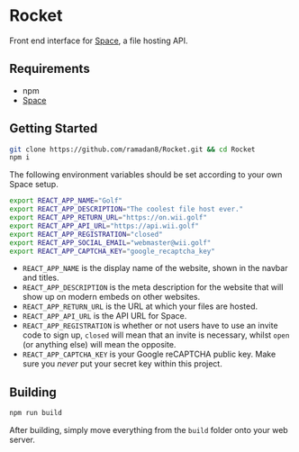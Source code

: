 # Rocket
Front end interface for [Space](https://github.com/ramadan8/Space), a file hosting API.

## Requirements
* npm
* [Space](https://github.com/ramadan8/Space)

## Getting Started
```bash
git clone https://github.com/ramadan8/Rocket.git && cd Rocket
npm i
```

The following environment variables should be set according to your own Space setup.

```bash
export REACT_APP_NAME="Golf"
export REACT_APP_DESCRIPTION="The coolest file host ever."
export REACT_APP_RETURN_URL="https://on.wii.golf"
export REACT_APP_API_URL="https://api.wii.golf"
export REACT_APP_REGISTRATION="closed"
export REACT_APP_SOCIAL_EMAIL="webmaster@wii.golf"
export REACT_APP_CAPTCHA_KEY="google_recaptcha_key"
```

* `REACT_APP_NAME` is the display name of the website, shown in the navbar and titles.
* `REACT_APP_DESCRIPTION` is the meta description for the website that will show up on modern embeds on other websites.
* `REACT_APP_RETURN_URL` is the URL at which your files are hosted.
* `REACT_APP_API_URL` is the API URL for Space.
* `REACT_APP_REGISTRATION` is whether or not users have to use an invite code to sign up, `closed` will mean that an invite is necessary, whilst `open` (or anything else) will mean the opposite.
* `REACT_APP_CAPTCHA_KEY` is your Google reCAPTCHA public key. Make sure you *never* put your secret key within this project.

## Building
```bash
npm run build
```

After building, simply move everything from the `build` folder onto your web server.